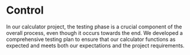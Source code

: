 # Control
In our calculator project, the testing phase is a crucial component of the overall process, even though it occurs towards the end. We developed a comprehensive testing plan to ensure that our calculator functions as expected and meets both our expectations and the project requirements.
